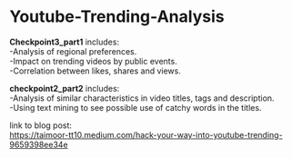 # Youtube-Trending-Analysis
<b>Checkpoint3_part1</b> includes:  
-Analysis of regional preferences.  
-Impact on trending videos by public events.  
-Correlation between likes, shares and views.  

<b>checkpoint2_part2</b> includes:  
-Analysis of similar characteristics in video titles, tags and description.  
-Using text mining to see possible use of catchy words in the titles.  

link to blog post:  
https://taimoor-tt10.medium.com/hack-your-way-into-youtube-trending-9659398ee34e
